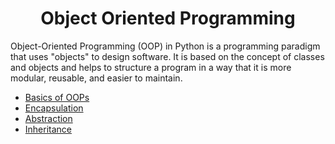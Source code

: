 <h1 align="center">Object Oriented Programming</h1>

Object-Oriented Programming (OOP) in Python is a programming paradigm that uses "objects" to design software. It is based on the concept of classes and objects and helps to structure a program in a way that it is more modular, reusable, and easier to maintain.

- [Basics of OOPs](1.%20OOPs%20intro/README.md)
- [Encapsulation](2.%20Encapsulation/README.md)
- [Abstraction](3.%20Abstraction/README.md)
- [Inheritance](4.%20Inheritance/README.md)
